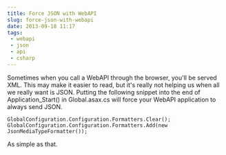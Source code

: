 ---title: Force JSON with WebAPIslug: force-json-with-webapidate: 2013-09-18 11:17tags: - webapi - json - api - csharp---Sometimes when you call a WebAPI through the browser, you'll be served XML. This may make it easier to read, but it's really not helping us when all we really want is JSON. Putting the following snippet into the end of Application_Start() in Global.asax.cs will force your WebAPI application to always send JSON.

    GlobalConfiguration.Configuration.Formatters.Clear();
    GlobalConfiguration.Configuration.Formatters.Add(new JsonMediaTypeFormatter());

As simple as that.
